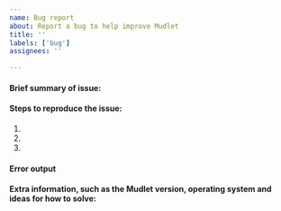 ```yaml
---
name: Bug report
about: Report a bug to help improve Mudlet
title: ''
labels: ['bug']
assignees: ''

---
```


#### Brief summary of issue:


#### Steps to reproduce the issue:

1. 
2. 
3. 

#### Error output


#### Extra information, such as the Mudlet version, operating system and ideas for how to solve:
